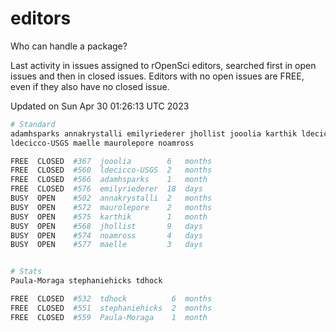 # editors

Who can handle a package?

Last activity in issues assigned to rOpenSci editors, searched first in open
issues and then in closed issues. Editors with no open issues are FREE, even if
they also have no closed issue.


Updated on Sun Apr 30 01:26:13 UTC 2023

```bash
# Standard
adamhsparks annakrystalli emilyriederer jhollist jooolia karthik ldecicco
ldecicco-USGS maelle maurolepore noamross

FREE  CLOSED  #367  jooolia        6   months
FREE  CLOSED  #560  ldecicco-USGS  2   months
FREE  CLOSED  #566  adamhsparks    1   month
FREE  CLOSED  #576  emilyriederer  18  days
BUSY  OPEN    #502  annakrystalli  2   months
BUSY  OPEN    #572  maurolepore    2   months
BUSY  OPEN    #575  karthik        1   month
BUSY  OPEN    #568  jhollist       9   days
BUSY  OPEN    #574  noamross       4   days
BUSY  OPEN    #577  maelle         3   days


# Stats
Paula-Moraga stephaniehicks tdhock

FREE  CLOSED  #532  tdhock          6  months
FREE  CLOSED  #551  stephaniehicks  2  months
FREE  CLOSED  #559  Paula-Moraga    1  month
```

